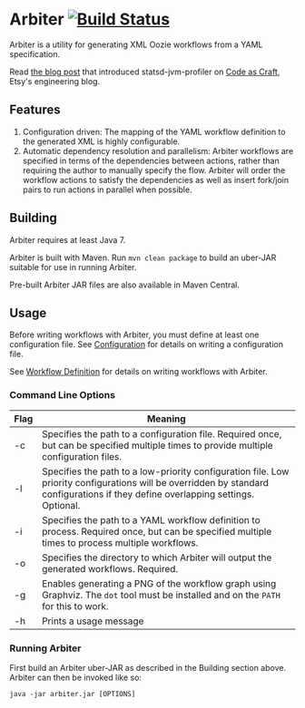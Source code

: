 # Arbiter [![Build Status](https://travis-ci.org/etsy/arbiter.svg)](https://travis-ci.org/etsy/arbiter)
Arbiter is a utility for generating XML Oozie workflows from a YAML specification.

Read [the blog post](https://codeascraft.com/2015/12/16/introducing-arbiter-a-utility-for-generating-oozie-workflows/) that introduced statsd-jvm-profiler on [Code as Craft](https://codeascraft.com/), Etsy's engineering blog.


## Features
1. Configuration driven: The mapping of the YAML workflow definition to the generated XML is highly configurable.
2. Automatic dependency resolution and parallelism: Arbiter workflows are specified in terms of the dependencies between actions, rather than requiring the author to manually specify the flow.  Arbiter will order the workflow actions to satisfy the dependencies as well as insert fork/join pairs to run actions in parallel when possible.

## Building
Arbiter requires at least Java 7.

Arbiter is built with Maven.  Run `mvn clean package` to build an uber-JAR suitable for use in running Arbiter.

Pre-built Arbiter JAR files are also available in Maven Central.

## Usage
Before writing workflows with Arbiter, you must define at least one configuration file.  See [Configuration](https://github.com/etsy/arbiter/wiki/Configuration) for details on writing a configuration file.

See [Workflow Definition](https://github.com/etsy/arbiter/wiki/Workflow-Definition) for details on writing workflows with Arbiter.

### Command Line Options

Flag        | Meaning
----------- | -------
-c <path>   | Specifies the path to a configuration file.  Required once, but can be specified multiple times to provide multiple configuration files.
-l <path>   | Specifies the path to a low-priority configuration file.  Low priority configurations will be overridden by standard configurations if they define overlapping settings.  Optional.
-i <path>   | Specifies the path to a YAML workflow definition to process.  Required once, but can be specified multiple times to process multiple workflows.
-o <path>   | Specifies the directory to which Arbiter will output the generated workflows.  Required.
-g          | Enables generating a PNG of the workflow graph using Graphviz.  The `dot` tool must be installed and on the `PATH` for this to work.
-h          | Prints a usage message         

### Running Arbiter
First build an Arbiter uber-JAR as described in the Building section above.  Arbiter can then be invoked like so:

```
java -jar arbiter.jar [OPTIONS]
```